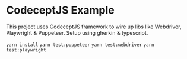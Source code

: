 # CodeceptJS Example
This project uses CodeceptJS framework to wire up libs like Webdriver, Playwright & Puppeteer. Setup using gherkin & typescript. 

`yarn install`
`yarn test:puppeteer` 
`yarn test:webdriver`
`yarn test:playwright`
